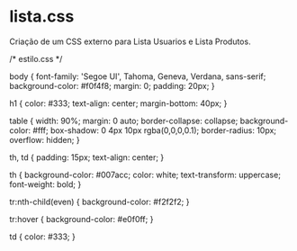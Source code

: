 # lista.css
Criação de um CSS externo para Lista Usuarios e Lista Produtos.

/* estilo.css */

body {
    font-family: 'Segoe UI', Tahoma, Geneva, Verdana, sans-serif;
    background-color: #f0f4f8;
    margin: 0;
    padding: 20px;
}

h1 {
    color: #333;
    text-align: center;
    margin-bottom: 40px;
}

table {
    width: 90%;
    margin: 0 auto;
    border-collapse: collapse;
    background-color: #fff;
    box-shadow: 0 4px 10px rgba(0,0,0,0.1);
    border-radius: 10px;
    overflow: hidden;
}

th, td {
    padding: 15px;
    text-align: center;
}

th {
    background-color: #007acc;
    color: white;
    text-transform: uppercase;
    font-weight: bold;
}

tr:nth-child(even) {
    background-color: #f2f2f2;
}

tr:hover {
    background-color: #e0f0ff;
}

td {
    color: #333;
}
